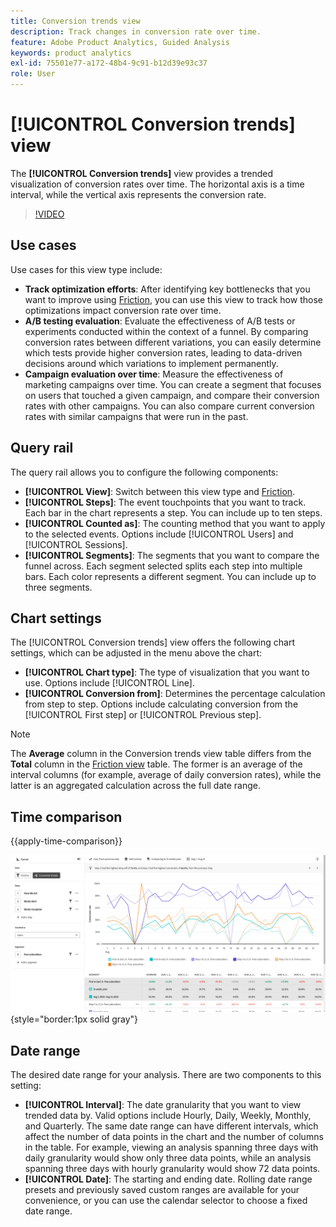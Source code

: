 ```yaml
---
title: Conversion trends view
description: Track changes in conversion rate over time.
feature: Adobe Product Analytics, Guided Analysis
keywords: product analytics
exl-id: 75501e77-a172-48b4-9c91-b12d39e93c37
role: User
---
```

# [!UICONTROL Conversion trends] view

The **[!UICONTROL Conversion trends]** view provides a trended visualization of conversion rates over time. The horizontal axis is a time interval, while the vertical axis represents the conversion rate.

>[!VIDEO](https://video.tv.adobe.com/v/3421662/?learn=on)

## Use cases

Use cases for this view type include:

* **Track optimization efforts**: After identifying key bottlenecks that you want to improve using [Friction](friction.md), you can use this view to track how those optimizations impact conversion rate over time.
* **A/B testing evaluation**: Evaluate the effectiveness of A/B tests or experiments conducted within the context of a funnel. By comparing conversion rates between different variations, you can easily determine which tests provide higher conversion rates, leading to data-driven decisions around which variations to implement permanently.
* **Campaign evaluation over time**: Measure the effectiveness of marketing campaigns over time. You can create a segment that focuses on users that touched a given campaign, and compare their conversion rates with other campaigns. You can also compare current conversion rates with similar campaigns that were run in the past.

## Query rail

The query rail allows you to configure the following components:

* **[!UICONTROL View]**: Switch between this view type and [Friction](friction.md).
* **[!UICONTROL Steps]**: The event touchpoints that you want to track. Each bar in the chart represents a step. You can include up to ten steps.
* **[!UICONTROL Counted as]**: The counting method that you want to apply to the selected events. Options include [!UICONTROL Users] and [!UICONTROL Sessions].
* **[!UICONTROL Segments]**: The segments that you want to compare the funnel across. Each segment selected splits each step into multiple bars. Each color represents a different segment. You can include up to three segments.

## Chart settings

The [!UICONTROL Conversion trends] view offers the following chart settings, which can be adjusted in the menu above the chart:

* **[!UICONTROL Chart type]**: The type of visualization that you want to use. Options include [!UICONTROL Line].
* **[!UICONTROL Conversion from]**: Determines the percentage calculation from step to step. Options include calculating conversion from the [!UICONTROL First step] or [!UICONTROL Previous step].

>[!NOTE]
>
>The **Average** column in the Conversion trends view table differs from the **Total** column in the [Friction view](friction.md) table. The former is an average of the interval columns (for example, average of daily conversion rates), while the latter is an aggregated calculation across the full date range.

## Time comparison

{{apply-time-comparison}}

![Conversion trends time compare](../assets/conversion-trends-compare.png){style="border:1px solid gray"}

## Date range

The desired date range for your analysis. There are two components to this setting:

* **[!UICONTROL Interval]**: The date granularity that you want to view trended data by. Valid options include Hourly, Daily, Weekly, Monthly, and Quarterly. The same date range can have different intervals, which affect the number of data points in the chart and the number of columns in the table. For example, viewing an analysis spanning three days with daily granularity would show only three data points, while an analysis spanning three days with hourly granularity would show 72 data points.
* **[!UICONTROL Date]**: The starting and ending date. Rolling date range presets and previously saved custom ranges are available for your convenience, or you can use the calendar selector to choose a fixed date range.
